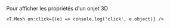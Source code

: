 Pour afficher les propriétés d'un onjet 3D

```svelte
<T.Mesh on:click={(e) => console.log('click', e.object)} />
```
